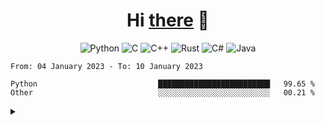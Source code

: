 <h1 align="center">Hi <a href="https://glyb.github.io" target="_blank">there</a> 👋</h1>

<div align="center">
  
  ![Python](https://img.shields.io/badge/python-3670A0?style=for-the-badge&logo=python&logoColor=ffdd54)
  	![C](https://img.shields.io/badge/c-%2300599C.svg?style=for-the-badge&logo=c&logoColor=white)
  ![C++](https://img.shields.io/badge/c++-%2300599C.svg?style=for-the-badge&logo=c%2B%2B&logoColor=white)
  ![Rust](https://img.shields.io/badge/rust-%23000000.svg?style=for-the-badge&logo=rust&logoColor=white)
    ![C#](https://img.shields.io/badge/c%23-%23239120.svg?style=for-the-badge&logo=c-sharp&logoColor=white)
  	![Java](https://img.shields.io/badge/java-%23ED8B00.svg?style=for-the-badge&logo=java&logoColor=white)
 </div>
</div>

 <!--START_SECTION:waka-->

```text
From: 04 January 2023 - To: 10 January 2023

Python                           █████████████████████████   99.65 %
Other                            ░░░░░░░░░░░░░░░░░░░░░░░░░   00.21 %
```

<!--END_SECTION:waka-->

<details close="false">  
  <summary><b></b></summary> 
  


 </details>




 
